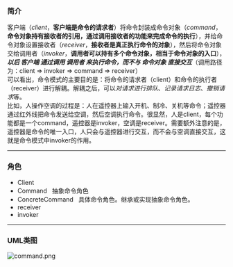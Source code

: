 ### 简介  
客户端（*client*，**客户端是命令的请求者**）将命令封装成命令对象（*command*，**命令对象持有接收者的引用，通过调用接收者的功能来完成命令的执行**），并给命令对象设置接收者（*receiver*，**接收者是真正执行命令的对象**），然后将命令对象交给调用者（*invoker*，**调用者可以持有多个命令对象，相当于命令对象的入口**），***以后 客户端 通过调用 调用者 来执行命令，而不与 命令对象 直接交互***（调用路径为：client =&gt;  invoker =&gt; command =&gt; receiver）  
可以看出，命令模式的主要目的是：将命令的请求者（client）和命令的执行者（receiver）进行解耦。解耦之后，可以*对请求进行排队*、*记录请求日志*、*撤销请求*等。  
比如，人操作空调的过程是：人在遥控器上输入开机、制冷、关机等命令；遥控器通过红外线把命令发送给空调，然后空调执行命令。很显然，人是client，每个功能都是一个command，遥控器是invoker，空调是receiver。需要额外注意的是，遥控器是命令的唯一入口，人只会与遥控器进行交互，而不会与空调直接交互，这就是命令模式中invoker的作用。

---

### 角色

* Client  
* Command  
抽象命令角色  
* ConcreteCommand  
具体命令角色。继承或实现抽象命令角色。  
* receiver  
* invoker  

---

### UML类图  

![command.png](http://timd.cn/content/images/2017/07/command.png)
